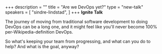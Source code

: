 +++
description = ""
title = "Are we DevOps yet?"
type = "new-talk"
speakers = [
        "sindre-lindstad",
]
+++
**Ignite Talk**

The journey of moving from traditional software development to doing DevOps can be a long one, and it might feel like you'll never become 100% per-Wikipedia-definition DevOps.

So what's keeping your team from progressing, and what can you do to help? And what is the goal, anyway?